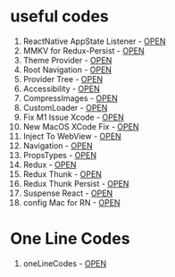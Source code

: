 # useful codes

1. ReactNative AppState Listener - [OPEN](/appStateListner.md)
2. MMKV for Redux-Persist - [OPEN](/mmkvStorage.md)
3. Theme Provider - [OPEN](/themeProvider.md)
4. Root Navigation - [OPEN](/rootNavigation.md)
5. Provider Tree - [OPEN](/providerTree.md)
6. Accessibility - [OPEN](/accessibility.md)
7. CompressImages - [OPEN](/compressImages.md)
8. CustomLoader - [OPEN](/customLoader.md)
9. Fix M1 Issue Xcode - [OPEN](/fixM1IssueXcode.md)
10. New MacOS XCode Fix - [OPEN](/newMacOSUpdateFix.md)
11. Inject To WebView - [OPEN](/injectToWebView.md)
12. Navigation - [OPEN](/navigation.md)
13. PropsTypes - [OPEN](/propsTypes.md)
14. Redux - [OPEN](/redux.md)
15. Redux Thunk - [OPEN](/reduxThunk.md)
16. Redux Thunk Persist - [OPEN](/reduxThunkPersist.md)
17. Suspense React - [OPEN](/suspenseReact.md)
18. config Mac for RN - [OPEN](/configMacRN.md)


# One Line Codes
1. oneLineCodes - [OPEN](/oneLineCodes.md)

